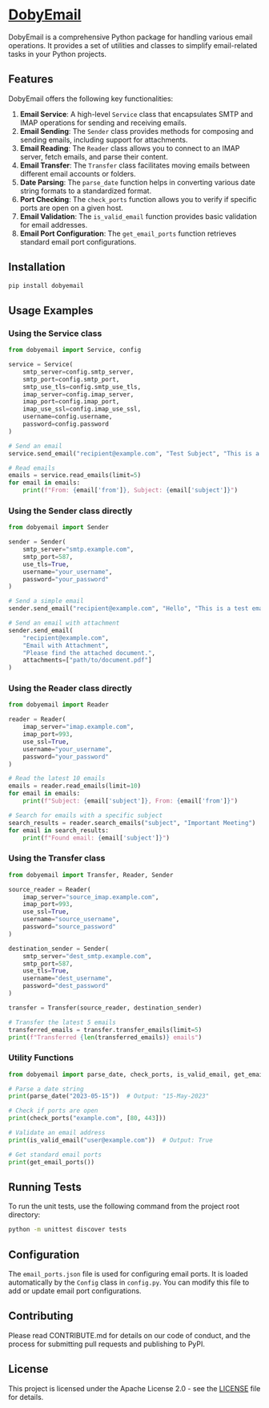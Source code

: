 # [DobyEmail](python.dobyemail.com)

DobyEmail is a comprehensive Python package for handling various email operations. 
It provides a set of utilities and classes to simplify email-related tasks in your Python projects.

## Features

DobyEmail offers the following key functionalities:

1. **Email Service**: A high-level `Service` class that encapsulates SMTP and IMAP operations for sending and receiving emails.
2. **Email Sending**: The `Sender` class provides methods for composing and sending emails, including support for attachments.
3. **Email Reading**: The `Reader` class allows you to connect to an IMAP server, fetch emails, and parse their content.
4. **Email Transfer**: The `Transfer` class facilitates moving emails between different email accounts or folders.
5. **Date Parsing**: The `parse_date` function helps in converting various date string formats to a standardized format.
6. **Port Checking**: The `check_ports` function allows you to verify if specific ports are open on a given host.
7. **Email Validation**: The `is_valid_email` function provides basic validation for email addresses.
8. **Email Port Configuration**: The `get_email_ports` function retrieves standard email port configurations.

## Installation

```bash
pip install dobyemail
```

## Usage Examples

### Using the Service class

```python
from dobyemail import Service, config

service = Service(
    smtp_server=config.smtp_server,
    smtp_port=config.smtp_port,
    smtp_use_tls=config.smtp_use_tls,
    imap_server=config.imap_server,
    imap_port=config.imap_port,
    imap_use_ssl=config.imap_use_ssl,
    username=config.username,
    password=config.password
)

# Send an email
service.send_email("recipient@example.com", "Test Subject", "This is a test email.")

# Read emails
emails = service.read_emails(limit=5)
for email in emails:
    print(f"From: {email['from']}, Subject: {email['subject']}")
```

### Using the Sender class directly

```python
from dobyemail import Sender

sender = Sender(
    smtp_server="smtp.example.com",
    smtp_port=587,
    use_tls=True,
    username="your_username",
    password="your_password"
)

# Send a simple email
sender.send_email("recipient@example.com", "Hello", "This is a test email")

# Send an email with attachment
sender.send_email(
    "recipient@example.com",
    "Email with Attachment",
    "Please find the attached document.",
    attachments=["path/to/document.pdf"]
)
```

### Using the Reader class directly

```python
from dobyemail import Reader

reader = Reader(
    imap_server="imap.example.com",
    imap_port=993,
    use_ssl=True,
    username="your_username",
    password="your_password"
)

# Read the latest 10 emails
emails = reader.read_emails(limit=10)
for email in emails:
    print(f"Subject: {email['subject']}, From: {email['from']}")

# Search for emails with a specific subject
search_results = reader.search_emails("subject", "Important Meeting")
for email in search_results:
    print(f"Found email: {email['subject']}")
```

### Using the Transfer class

```python
from dobyemail import Transfer, Reader, Sender

source_reader = Reader(
    imap_server="source_imap.example.com",
    imap_port=993,
    use_ssl=True,
    username="source_username",
    password="source_password"
)

destination_sender = Sender(
    smtp_server="dest_smtp.example.com",
    smtp_port=587,
    use_tls=True,
    username="dest_username",
    password="dest_password"
)

transfer = Transfer(source_reader, destination_sender)

# Transfer the latest 5 emails
transferred_emails = transfer.transfer_emails(limit=5)
print(f"Transferred {len(transferred_emails)} emails")
```

### Utility Functions

```python
from dobyemail import parse_date, check_ports, is_valid_email, get_email_ports

# Parse a date string
print(parse_date("2023-05-15"))  # Output: "15-May-2023"

# Check if ports are open
print(check_ports("example.com", [80, 443]))

# Validate an email address
print(is_valid_email("user@example.com"))  # Output: True

# Get standard email ports
print(get_email_ports())
```

## Running Tests

To run the unit tests, use the following command from the project root directory:

```bash
python -m unittest discover tests
```

## Configuration

The `email_ports.json` file is used for configuring email ports. It is loaded automatically by the `Config` class in `config.py`. You can modify this file to add or update email port configurations.

## Contributing

Please read CONTRIBUTE.md for details on our code of conduct, and the process for submitting pull requests and publishing to PyPI.

## License

This project is licensed under the Apache License 2.0 - see the [LICENSE](LICENSE) file for details.

